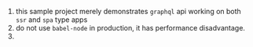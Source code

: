 1. this sample project merely demonstrates `graphql` api working on both `ssr` and `spa` type apps
2. do not use `babel-node` in production, it has performance disadvantage.
3. 